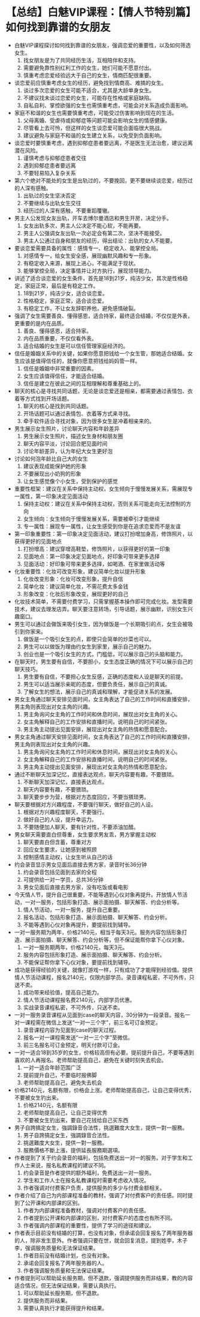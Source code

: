 # 【总结】白魅VIP课程：【情人节特别篇】如何找到靠谱的女朋友

-   白魅VIP课程探讨如何找到靠谱的女朋友，强调恋爱的重要性，以及如何筛选女生。
    1.  找女朋友是为了共同经历生活，互相陪伴和支持。
    2.  需要避免靠性别红利工作的女生，她们可能不愿意付出。
    3.  慎重考虑恋爱经验远大于自己的女生，情商匹配很重要。
-   谈恋爱前应慎重考虑女生的经历，避免找到情商高、难搞的女生。
    1.  谈过多次恋爱的女生可能不适合，尤其是大龄单身女生。
    2.  不建议找未谈过恋爱的女生，可能存在性格或家庭缺陷。
    3.  自私自利、掌控欲强的女生也需慎重考虑，可能会对关系造成负面影响。
-   家庭不和谐的女生也需要慎重考虑，可能受过伤害影响到现在的生活。
    1.  父母离婚、受虐待或抑郁症等问题可能会影响女生的情感健康。
    2.  尽管看上去可怜，但这样的女生谈恋爱可能会面临很大挑战。
    3.  建议避免与家庭不和谐的女生建立关系，以免受到负面影响。
-   谈恋爱时要慎重考虑，遇到抑郁症患者要远离，不是医生无法治愈，建议远离潜在风险。
    1.  谨慎考虑与抑郁症患者交往
    2.  遇到抑郁症患者要远离
    3.  不要轻易陷入复杂关系
-   第六个绝对不能处的女生是出轨过的，不要挽回，更不要继续谈恋爱，经历过的人深有感触。
    1.  出轨过的女生坚决否定
    2.  不要继续与出轨女生交往
    3.  经历过的人深有感触，不要重蹈覆辙。
-   男主人公发现女友出轨，开车去博尔曼酒店和男生开房，决定分手。
    1.  女友出轨多次，男主人公决定不能心软，不能再要。
    2.  男主人公强调女友出轨一次必定会有第二次，坚决不能接受。
    3.  男主人公通过自身和朋友的经历，得出结论：出轨的女人不能要。
-   要谈恋爱需要具备的属性：感情专一、稳定收入、能掌控全局。
    1.  对感情专一，给女生安全感，展现幽默风趣和专一形象。
    2.  有稳定收入来源，展现上进心，不能满足于现状。
    3.  能够掌控全局，决定事情并让对方执行，展现领导能力。
-   讲述了适合谈恋爱的女生条件，首先是18到21岁，纯洁少女，其次是性格稳定，家庭正常，最后是有稳定工作。
    1.  18到21岁，纯洁少女，适合谈恋爱。
    2.  性格稳定，家庭正常，适合谈恋爱。
    3.  有稳定工作，不让女友辞职养他，避免感情破裂。
-   强调了女生需要善良、懂得感恩，适合持家，最终适合结婚，不仅仅是外表，更重要的是内在品质。
    1.  善良、懂得感恩，适合持家。
    2.  内在品质重要，不仅仅看外表。
    3.  适合结婚的女生是可以信任管理家庭经济的。
-   信任是婚姻关系中的关键，如果你愿意把钱给一个女生管，那她适合结婚。女生应该是值得信任的，就像你愿意把钱给妈妈管一样。
    1.  信任是婚姻中非常重要的因素。
    2.  女生应该值得信任，才能适合结婚。
    3.  信任是建立在彼此之间的互相理解和尊重基础上的。
-   聊天的核心是寻找共同话题，无论是谈恋爱还是相亲，都需要通过表情包、衣着等方式找到开场话题。
    1.  聊天的核心是找到共同话题。
    2.  开场话题可以通过表情包、衣着等方式来寻找。
    3.  牵手软件适合寻找对象，因为很多女生是冲着相亲来的。
-   男生展示女生照片，讨论聊天内容和年龄差异
    1.  男生展示女生照片，描述女生身材和朋友圈
    2.  聊天内容平淡，讨论回合肥见面时间
    3.  讨论年龄差异，认为年纪大女生更好泡
-   讨论如何泡年龄比自己大的女生
    1.  建议表现成能保护她的形象
    2.  不要展现出小奶狗的形象
    3.  让女生感觉像个小女生，受到保护的感觉
-   重要性框架：建议在关系中保持主动权，女生倾向于慢慢发展关系，需展现专一属性，第一印象决定见面活动
    1.  保持主动权：建议在关系中保持主动权，否则关系可能走向无法控制的方向
    2.  女生倾向：女生倾向于慢慢发展关系，需要被牵引才能继续
    3.  专一属性：展现专一属性，让女生感受到你是在追求恋爱而不是友谊
-   第一印象重要性：第一印象决定见面活动，建议打扮增加身高，修饰照片，以获得更好的见面地点
    1.  打扮增高：建议穿增高鞋垫，修饰照片，以获得更好的第一印象
    2.  见面地点：第一印象决定见面地点，好印象可带来更多选择
    3.  见面活动：好印象可带来更多选择，如喝酒、在家里做活动等
-   化妆重要性：化妆可改变形象，建议简单化妆以提升形象
    1.  化妆改变形象：化妆可改变形象，提升自信
    2.  简单化妆：建议简单化妆，不需花费太多金钱
    3.  形象改变：化妆后形象改变，展现更好的自己
-   化妆技术简单，不需要付费学习，只需掌握基本操作即可完成化妆。发型需要技术，建议去理发店弄。聊天要注意转场，引导话题，展示幽默，识别女生兴趣窗口。
-   男生可以通过会做饭来吸引女生，因为做饭是一个长期吸引的点，女生会被吸引到你家来。
    1.  做饭是一个吸引女生的点，即使只会简单的炒菜也可以。
    2.  男生可以以做饭为理由约女生到家里，展示自己的魅力。
    3.  创业也是一个吸引女生的方式，门槛低，可以展示自己的头脑和能力。
-   在聊天时，男生要有自信，不要胆小，女生态度正确的情况下可以展示自己的聊天技巧。
    1.  男生要有自信，不要担心女生反感，正确的态度和人设是聊天的前提。
    2.  男生可以适当展示亲昵的态度，但要负责任，展示自己的真诚。
    3.  了解女生的想法，展示自己的真诚和理解，才能促进关系的发展。
-   男女主角通过聊天安排见面时间，女主角表达了自己的工作时间和直播安排，男主角则表现出对女主角的兴趣。
    1.  男主角询问女主角的工作时间和休息时间，展现出对女主角的关心。
    2.  女主角解释自己的工作安排和直播时间，说明自己的时间紧张。
    3.  男主角主动提出见面安排，展现出对女主角的热情和愿意配合。
-   男女主角通过聊天安排见面时间，女主角表达了自己的工作时间和直播安排，男主角则表现出对女主角的兴趣。
    1.  男主角询问女主角的工作时间和休息时间，展现出对女主角的关心。
    2.  女主角解释自己的工作安排和直播时间，说明自己的时间紧张。
    3.  男主角主动提出见面安排，展现出对女主角的热情和愿意配合。
-   通过不断聊天加深记忆，直接表达观点，聊天内容要有趣，不要猥琐。
    1.  不断聊天加深记忆，直接表达观点。
    2.  聊天内容要有趣，不要猥琐。
    3.  聊天要步步为营，根据对方态度回应，不要当猥琐男。
-   聊天要根据对方兴趣程度，不要强行聊天，做好自己的人设。
    1.  根据对方兴趣程度聊天，不要强行。
    2.  做好自己的人设，提升幸运力。
    3.  不要随便加人聊天，要有针对性，不要添油加醋。
-   男女聊天需要直白但尊重，女生要求男友乖，男方掌握主动权
    1.  聊天要直白但含蓄，尊重对方
    2.  回应女生要求，让她感到被照顾
    3.  控制感情主动权，让女生听从自己的话
-   约会录音显示男女见面后直接去男方家，录音时长36分钟
    1.  约会录音包括见面到去家的全程
    2.  可提供给一对一学员，总共36分钟
    3.  男女见面后直接去男方家，没有吃饭或看电影
-   今天情人节，提升自己很重要，不能等遇到心仪对象再提升。开放情人节活动，一对一服务，包括形象打造、展示面拍摄、聊天解答、约会分析等。
    1.  情人节活动，一对一服务，提升自己重要。
    2.  报名活动，包括形象打造、展示面拍摄、聊天解答、约会分析。
    3.  不能等遇到心仪对象再提升，要提前找到辅导。
-   一对一服务期为两年，价格2140元，相当于每天3元。服务内容包括形象打造、展示面拍摄、聊天解答、约会分析等，但不保证能帮你拿下心仪对象。
    1.  一对一服务期两年，价格2140元，每天3元。
    2.  服务内容包括形象打造、展示面拍摄、聊天解答、约会分析。
    3.  不能保证帮你拿下心仪对象，要提前找到辅导。
-   成功是获得经验的关键，就像打游戏一样，只有成功了才能得到经验值。提供情人节活动课程，报名2140元，仅限内部学员。录音课程私密，不可外传，只送不卖。
    1.  成功带来经验值，提高自己能力。
    2.  情人节活动课程报名费2140元，内部学员优惠。
    3.  实战录音课程私密，不可外传，只送不卖。
-   一对一服务录音课程从见面到case的聊天内容，30分钟为一段录音。报名一对一课程需在微信上发送“一对一三个字”，前三名可订金预定。
    1.  录音课程内容为见面到case的聊天过程。
    2.  报名一对一课程需发送“一对一三个字”至微信。
    3.  前三名报名可订金预定，明天付款可订金。
-   一对一适合18到35岁的女生，价格较高但有必要。提前提升自己，不要等遇到喜欢的人再报名。老师帮助提高自己，避免在关键时刻失去机会。
    1.  一对一适合年龄范围广泛
    2.  提前提升自己，不要临时报佛脚
    3.  老师帮助提高自己，避免失去机会
-   价格2140元，名额有限，价格会上涨。老师帮助提高自己，让自己变得优秀，不要被女生钓出来。
    1.  价格2140元，名额有限
    2.  老师帮助提高自己，让自己变得优秀
    3.  不要被女生钓出来，要自己花钱给自己买东西
-   男子自誇搞定女生，強調錄音合法性，挑選難度大女生，提供一對一服務。
    1.  男子自誇搞定女生，強調錄音合法性。
    2.  挑選難度大女生，提供一對一服務。
    3.  服務價格不斷上漲，提供延長服務期選項。
-   作者提到了关于约会录音的福利，包括免费送出一对一的服务。对于学生和工作人士来说，报名私教课程的建议不同。
    1.  约会录音是作者提供的额外福利，免费送出一对一服务。
    2.  学生和工作人士在报名私教课程时需要考虑收入情况。
    3.  作者强调对付费客户负责，提供服务的多少与付费金额相关。
-   作者介绍了自己为内部课程准备的教材，强调了对付费客户的责任感。同时提到了公开课和内部课的区别。
    1.  作者为内部课程准备教材，强调对付费客户的责任感。
    2.  作者提到公开课和内部课的区别，对付费客户的态度也有所不同。
    3.  作者强调内部课程的重要性，提供了学习的途径和建议。
-   作者表示目前没有结婚的打算，也没有对象，但承诺会回复报名了两年服务器的人，除非发生意外。作者强调只要在世，就会回复消息，提到姓李，木子李，强调服务质量和无法保证结果。
    1.  作者目前没有结婚计划，也没有对象。
    2.  承诺会回复报名了两年服务器的人。
    3.  作者强调服务质量和无法保证结果。
-   作者提到可以帮助延长服务期，但不退款，强调提供服务而非结果，教的内容适合情况，但无法保证结果，需要认真执行。
    1.  可以帮助延长服务期，但不退款。
    2.  提供服务而非结果。
    3.  需要认真执行才能获得提升和结果。